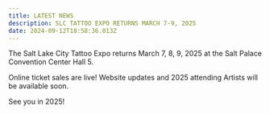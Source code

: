 ```yaml
---
title: LATEST NEWS
description: SLC TATTOO EXPO RETURNS MARCH 7-9, 2025
date: 2024-09-12T18:58:36.013Z
---
```

The Salt Lake City Tattoo Expo returns March 7, 8, 9, 2025 at the Salt Palace Convention Center Hall 5.

Online ticket sales are live! Website updates and 2025 attending Artists will be available soon. 

See you in 2025!